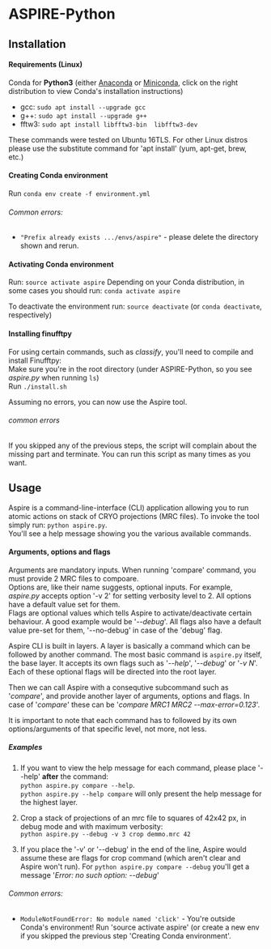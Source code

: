 ASPIRE-Python
=============

Installation
------------

#### Requirements (Linux)
Conda for **Python3** (either 
[Anaconda](https://www.anaconda.com/download/#linux)
or 
[Miniconda](https://conda.io/miniconda.html), click on the right distribution to view Conda's installation instructions)

- gcc: `sudo apt install --upgrade gcc`
- g++: `sudo apt install --upgrade g++`
- fftw3: `sudo apt install libfftw3-bin  libfftw3-dev`

These commands were tested on Ubuntu 16TLS. For other Linux distros please use the substitute command for 'apt install' (yum, apt-get, brew, etc.)

#### Creating Conda environment
Run `conda env create -f environment.yml`

###### Common errors:
- `"Prefix already exists .../envs/aspire"` - please delete the directory shown and rerun.

#### Activating Conda environment
Run: `source activate aspire`
Depending on your Conda distribution, in some cases you should run: `conda activate aspire`

To deactivate the environment run: `source deactivate` (or `conda deactivate`, respectively)

#### Installing finufftpy
For using certain commands, such as *classify*, you'll need to compile and install Finufftpy:  
Make sure you're in the root directory (under ASPIRE-Python, so you see _aspire.py_ when running `ls`)  
Run `./install.sh`

Assuming no errors, you can now use the Aspire tool.
###### common errors
If you skipped any of the previous steps, the script will complain about the missing part and terminate.
You can run this script as many times as you want.

## Usage
Aspire is a command-line-interface (CLI) application allowing you to run atomic actions on stack of CRYO projections (MRC files).
To invoke the tool simply run: `python aspire.py`.  
You'll see a help message showing you the various available commands.

#### Arguments, options and flags
Arguments are mandatory inputs. When running 'compare' command, you must provide 2 MRC files to compoare.  
Options are, like their name suggests, optional inputs. For example, _aspire.py_ accepts option '-v 2' for setting verbosity level to 2. All options have a default value set for them.  
Flags are optional values which tells Aspire to activate/deactivate certain behaviour. A good example would be '_--debug_'. All flags also have a default value pre-set for them, '--no-debug' in case of the 'debug' flag.  

Aspire CLI is built in layers. A layer is basically a command which can be followed by another command.
The most basic command is `aspire.py` itself, the base layer. It accepts its own flags such as '_--help_', '_--debug_' or '_-v N_'. Each of these optional flags will be directed into the root layer.

Then we can call Aspire with a consequtive subcommand such as '_compare_', and provide another layer of arguments, options and flags. In case of '_compare_' these can be '_compare MRC1 MRC2 --max-error=0.123_'.  

It is important to note that each command has to followed by its own options/arguments of that specific level, not more, not less.

##### Examples
1. If you want to view the help message for each command, please place '--help' **after** the command:  
`python aspire.py compare --help`.  
`python aspire.py --help compare` will only present the help message for the highest layer.

2. Crop a stack of projections of an mrc file to squares of 42x42 px, in debug mode and with maximum verbosity:  
`python aspire.py --debug -v 3 crop demmo.mrc 42`

3. If you place the '-v' or '--debug' in the end of the line, Aspire would assume these are flags for crop command (which aren't clear and Aspire won't run). For `python aspire.py compare --debug` you'll get a message '_Error: no such option: --debug_'

###### Common errors:
- `ModuleNotFoundError: No module named 'click'` -  You're outside Conda's environment! Run 'source activate aspire' (or create a new env if you skipped the previous step 'Creating Conda environment'.
